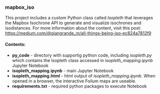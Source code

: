 ### mapbox_iso
This project includes a custom Python class called *Isopleth* that leverages the Mapbox Isochrone API to generate and visualize isochrones and isodistances.
For more information about the content, visit this post: https://medium.com/@giangrande_m/all-things-being-iso-ec824a7812f9

#### Contents:
- **py_code** - directory with supportig python code, including *isopleth.py* which contains the Isopleth class accessed in *isopleth_mapping.ipynb* Jupyter Notebook
- **isopleth_mapping.ipynb** - main Jupyter Notebook
- **isopleth_mapping.html** - html output of *isopleth_mapping.ipynb*. When opened in a browser, the interactive Foilum maps are useable.
- **requirements.txt** - required python packages to execute Notebook